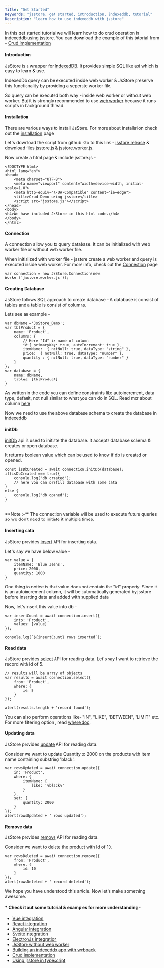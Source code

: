 ```yaml
---
Title: "Get Started"
Keywords: "jsstore, get started, introduction, indexeddb, tutorial"
Description: "learn how to use indexeddb with jsstore"
---
```


In this get started tutorial we will learn how to do crud operation in indexeddb using jsstore. You can download the example of this tutorial from - [Crud implementation](https://github.com/ujjwalguptaofficial/jsstore-examples/tree/master/simple_example)

#### Introduction

JsStore is a wrapper for [IndexedDB](https://developer.mozilla.org/en-US/docs/Web/API/IndexedDB_API). It provides simple SQL like api which is easy to learn & use.

IndexedDb query can be executed inside web worker & JsStore preserve this functionality by providing a seperate worker file. 

So query can be executed both way - inside web worker or without web worker. But it is strongly recommended to use [web worker](https://developer.mozilla.org/en-US/docs/Web/API/Web_Workers_API/Using_web_workers) because it runs scripts in background thread.

#### Installation

There are various ways to install JsStore. For more about installation check out the [installation](/tutorial/installation) page

Let's download the script from github. Go to this link - <a href="https://github.com/ujjwalguptaofficial/JsStore/releases/latest" target="_blank">jsstore release</a> & download files jsstore.js & jsstore.worker.js. 

Now create a html page & include jsstore.js - 

```
<!DOCTYPE html>
<html lang="en">
<head>
    <meta charset="UTF-8">
    <meta name="viewport" content="width=device-width, initial-scale=1.0">
    <meta http-equiv="X-UA-Compatible" content="ie=edge">
    <title>Crud Demo using jsstore</title>
    <script src="jsstore.js"></script>
</head>
<body>
<h4>We have included JsStore in this html code.</h4>
</body>
</html>

```

#### Connection

A connection allow you to query database. It can be initialized with web worker file or without web worker file. 

When initialized with worker file - jsstore create a web worker and query is executed inside web worker. For more info, check out the [Connection](/tutorial/connection) page

```
var connection = new JsStore.Connection(new Worker('jsstore.worker.js'));

```

#### Creating Database

JsStore follows SQL approach to create database - A database is consist of tables and a table is consist of columns.

Lets see an example - 

```
var dbName ='JsStore_Demo';
var tblProduct = {
    name: 'Product',
    columns: {
        // Here "Id" is name of column 
        id:{ primaryKey: true, autoIncrement: true },
        itemName:  { notNull: true, dataType: "string" },
        price:  { notNull: true, dataType: "number" },
        quantity : { notNull: true, dataType: "number" }
    }
};
var database = {
    name: dbName,
    tables: [tblProduct]
}
```
As written in the code you can define constraints like autoincrement, data type, default, not null similar to what you can do in SQL. Read mor about column [here](/tutorial/database/column)

Now we need to use the above database schema to create the database in indexeddb.

#### initDb

[initDb](/tutorial/database#2callinitdb) api is used to initiate the database. It accepts database schema & creates or open database. 

It returns boolean value which can be used to know if db is created or opened.

```
const isDbCreated = await connection.initDb(database);
if(isDbCreated === true){
    console.log("db created");
    // here you can prefill database with some data
}
else {
    console.log("db opened");
}
```
<br>
**Note :-** The connection variable will be used to execute future queries so we don't need to initiate it multiple times.

#### Inserting data

JsStore provides [insert](/tutorial/insert) API for inserting data.

Let's say we have below value -

```
var value = {
    itemName: 'Blue Jeans',
    price: 2000,
    quantity: 1000
}
```
One thing to notice is that value does not contain the "id" property. Since it is an autoincrement column, it will be automatically generated by jsstore before inserting data and added with supplied data. 

Now, let's insert this value into db -  

```
var insertCount = await connection.insert({
    into: 'Product',
    values: [value]
});

console.log(`${insertCount} rows inserted`);
```
  
#### Read data

JsStore provides [select](/tutorial/select) API for reading data. Let's say I want to retrieve the record with Id of 5.

```
// results will be array of objects
var results = await connection.select({
    from: 'Product',
    where: {
        id: 5
    }
});

alert(results.length + 'record found');
```
You can also perform operations like- "IN", "LIKE", "BETWEEN", "LIMIT" etc. For more filtering option , read [where doc](/tutorial/where).

#### Updating data

JsStore provides [update](/tutorial/update) API for reading data. 

Consider we want to update Quantity to 2000 on the products with item name containing substring 'black'.

```
var rowsUpdated = await connection.update({ 
    in: 'Product',
    where: {
        itemName: {
            like: '%black%'
        }
    },
    set: {
        quantity: 2000
    }
});
alert(rowsUpdated + ' rows updated');
```

#### Remove data

JsStore provides [remove](/tutorial/remove) API for reading data. 

Consider we want to delete the product with Id of 10.

```
var rowsDeleted = await connection.remove({
    from: 'Product',
    where: {
        id: 10
    }
});
alert(rowsDeleted + ' record deleted');
```
    
We hope you have understood this article. Now let's make something awesome.

#### * Check it out some tutorial & examples for more understanding -

* [Vue integration](https://github.com/ujjwalguptaofficial/jsstore-examples/tree/master/vue)
* [React integration](https://github.com/ujjwalguptaofficial/jsstore-examples/tree/master/react)
* [Angular integration](https://github.com/ujjwalguptaofficial/jsstore-examples/tree/master/angular)
* [Svelte integration](https://github.com/ujjwalguptaofficial/jsstore-examples/tree/master/svelte)
* [ElectronJs integration](https://github.com/ujjwalguptaofficial/jsstore-examples/tree/master/electron)
* [JsStore without web worker](https://github.com/ujjwalguptaofficial/jsstore-examples/tree/master/without_web_worker)
* [Building an indexeddb app with webpack](https://github.com/ujjwalguptaofficial/JsStore/tree/master/examples/webpack)
* [Crud implementation](https://github.com/ujjwalguptaofficial/jsstore-examples)
* [Using jsstore in typescript](https://github.com/ujjwalguptaofficial/jsstore-examples/tree/master/typescript)
